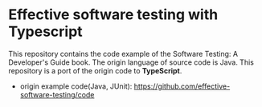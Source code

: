# Effective software testing with Typescript

This repository contains the code example of the Software Testing: A Developer's Guide book.
The origin language of source code is Java. This repository is a port of the origin code to **TypeScript**.
- origin example code(Java, JUnit): https://github.com/effective-software-testing/code
